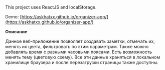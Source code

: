 This project uses ReactJS and localStorage.

Demo: [https://askhatxx.github.io/organizer-app/](https://askhatxx.github.io/organizer-app/)

**Описание**

Данное веб-приложение позволяет создавать заметки, отмечать их, менять их цвета, фильтровать по этим параметрам. Также можно добавлять время с разными часовыми поясами. Есть возможность менять тему (цветовую схему). Все эти данные храняться в локальном хранилище браузера и после перезагрузки страницы также доступны.
